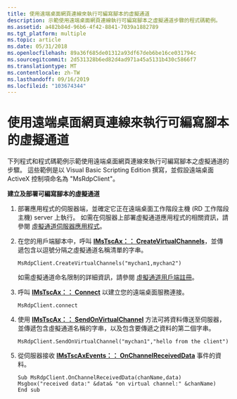 ```yaml
---
title: 使用遠端桌面網頁連線來執行可編寫腳本的虛擬通道
description: 示範使用遠端桌面網頁連線執行可編寫腳本之虛擬通道步驟的程式碼範例。
ms.assetid: a482b84d-96b6-4f42-8841-7039a1882789
ms.tgt_platform: multiple
ms.topic: article
ms.date: 05/31/2018
ms.openlocfilehash: 89a36f685de01312a93df67deb6be16ce031794c
ms.sourcegitcommit: 2d531328b6ed82d4ad971a45a5131b430c5866f7
ms.translationtype: MT
ms.contentlocale: zh-TW
ms.lasthandoff: 09/16/2019
ms.locfileid: "103674344"
---
```

# <a name="implementing-scriptable-virtual-channels-by-using-remote-desktop-web-connection"></a>使用遠端桌面網頁連線來執行可編寫腳本的虛擬通道

下列程式和程式碼範例示範使用遠端桌面網頁連線來執行可編寫腳本之虛擬通道的步驟。 這些範例是以 Visual Basic Scripting Edition 撰寫，並假設遠端桌面 ActiveX 控制項命名為 "MsRdpClient"。

**建立及部署可編寫腳本的虛擬通道**

1.  部署應用程式的伺服器端，並確定它正在遠端桌面工作階段主機 (RD 工作階段主機) server 上執行。 如需在伺服器上部署虛擬通道應用程式的相關資訊，請參閱 [虛擬通道伺服器應用程式](virtual-channel-server-application.md)。
2.  在您的用戶端腳本中，呼叫 [**IMsTscAx：： CreateVirtualChannels**](imstscax-createvirtualchannels.md)，並傳遞包含以逗號分隔之虛擬通道名稱清單的字串。

    ```VB
    MsRdpClient.CreateVirtualChannels("mychan1,mychan2")
    ```

    

    如需虛擬通道命名限制的詳細資訊，請參閱 [虛擬通道用戶端註冊](virtual-channel-client-registration.md)。

3.  呼叫 [**IMsTscAx：： Connect**](imstscax-connect.md) 以建立您的遠端桌面服務連接。

    ```VB
    MsRdpClient.connect
    ```

    

4.  使用 [**IMsTscAx：： SendOnVirtualChannel**](imstscax-sendonvirtualchannel.md) 方法可將資料傳送至伺服器，並傳遞包含虛擬通道名稱的字串，以及包含要傳遞之資料的第二個字串。

    ```VB
    MsRdpClient.SendOnVirtualChannel("mychan1","hello from the client")
    ```

    

5.  從伺服器接收 [**IMsTscAxEvents：： OnChannelReceivedData**](imstscaxevents-onchannelreceiveddata.md) 事件的資料。

    ```VB
    Sub MsRdpClient.OnChannelReceivedData(chanName,data)
    Msgbox("received data:" &data& "on virtual channel:" &chanName)
    End sub
    ```

    

 

 




